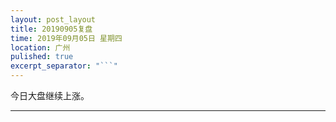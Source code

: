 ```yaml
---
layout: post_layout
title: 20190905复盘
time: 2019年09月05日 星期四
location: 广州
pulished: true
excerpt_separator: "```"
---
```



今日大盘继续上涨。

-------------------------------------------------------
